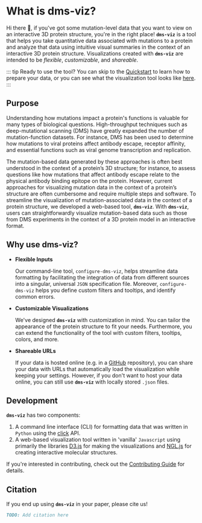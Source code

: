 # What is dms-viz?

Hi there 👋, if you've got some mutation-level data that you want to view on an interactive 3D protein structure, you're in the right place! **`dms-viz`** is a tool that helps you take quantitative data associated with mutations to a protein and analyze that data using intuitive visual summaries in the context of an interactive 3D protein structure. Visualizations created with **`dms-viz`** are intended to be _flexible_, _customizable_, and _shareable_.

::: tip Ready to use the tool?
You can skip to the [Quickstart](/introduction/getting-started/) to learn how to prepare your data, or you can see what the visualization tool looks like [here](https://dms-viz.github.io/).
:::

## Purpose

Understanding how mutations impact a protein's functions is valuable for many types of biological questions. High-throughput techniques such as deep-mutational scanning (DMS) have greatly expanded the number of mutation-function datasets. For instance, DMS has been used to determine how mutations to viral proteins affect antibody escape, receptor affinity, and essential functions such as viral genome transcription and replication.

The mutation-based data generated by these approaches is often best understood in the context of a protein’s 3D structure; for instance, to assess questions like how mutations that affect antibody escape relate to the physical antibody binding epitope on the protein. However, current approaches for visualizing mutation data in the context of a protein’s structure are often cumbersome and require multiple steps and software. To streamline the visualization of mutation-associated data in the context of a protein structure, we developed a web-based tool, **`dms-viz`**. With **`dms-viz`**, users can straightforwardly visualize mutation-based data such as those from DMS experiments in the context of a 3D protein model in an interactive format.

## Why use dms-viz?

- **Flexible Inputs**

  Our command-line tool, `configure-dms-viz`, helps streamline data formatting by facilitating the integration of data from different sources into a singular, universal `JSON` specification file. Moreover, `configure-dms-viz` helps you define custom filters and tooltips, and identify common errors.

- **Customizable Visualizations**

  We've designed **`dms-viz`** with customization in mind. You can tailor the appearance of the protein structure to fit your needs. Furthermore, you can extend the functionality of the tool with custom filters, tooltips, colors, and more.

- **Shareable URLs**

  If your data is hosted online (e.g. in a [GitHub](https://github.com/) repository), you can share your data with URLs that automatically load the visualization while keeping your settings. However, if you don't want to host your data online, you can still use **`dms-viz`** with locally stored `.json` files.

## Development

**`dms-viz`** has two components:

1. A command line interface (CLI) for formatting data that was written in `Python` using the [click](https://click.palletsprojects.com/en/8.1.x/) API.
2. A web-based visualization tool written in 'vanilla' `Javascript` using primarily the libraries [D3.js](https://d3js.org/) for making the visualizations and [NGL.js](https://nglviewer.org/#page-top) for creating interactive molecular structures.

If you're interested in contributing, check out the [Contributing Guide](/project-info/contributing-guide/) for details.

## Citation

If you end up using **`dms-viz`** in your paper, please cite us!

```md
TODO: Add citation here
```
